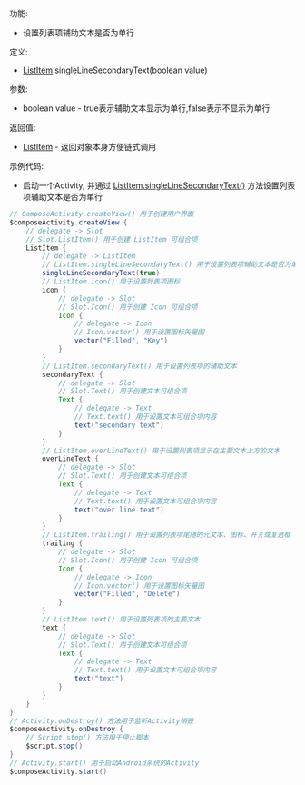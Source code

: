 功能:

+ 设置列表项辅助文本是否为单行

定义:

+ [ListItem](/API/UI/Compose/Widget/ListItem/README.md) singleLineSecondaryText(boolean value)

参数:

+ boolean value - true表示辅助文本显示为单行,false表示不显示为单行

返回值:

+ [ListItem](/API/UI/Compose/Widget/ListItem/README.md) - 返回对象本身方便链式调用

示例代码:

+ 启动一个Activity,
  并通过 [ListItem.singleLineSecondaryText()](/API/UI/Compose/Widget/ListItem/README.md?id=singleLineSecondaryText)
  方法设置列表项辅助文本是否为单行

```groovy
// ComposeActivity.createView() 用于创建用户界面
$composeActivity.createView {
    // delegate -> Slot
    // Slot.ListItem() 用于创建 ListItem 可组合项
    ListItem {
        // delegate -> ListItem
        // ListItem.singleLineSecondaryText() 用于设置列表项辅助文本是否为单行
        singleLineSecondaryText(true)
        // ListItem.icon() 用于设置列表项图标
        icon {
            // delegate -> Slot
            // Slot.Icon() 用于创建 Icon 可组合项
            Icon {
                // delegate -> Icon
                // Icon.vector() 用于设置图标矢量图
                vector("Filled", "Key")
            }
        }
        // ListItem.secondaryText() 用于设置列表项的辅助文本
        secondaryText {
            // delegate -> Slot
            // Slot.Text() 用于创建文本可组合项
            Text {
                // delegate -> Text
                // Text.text() 用于设置文本可组合项内容
                text("secondary text")
            }
        }
        // ListItem.overLineText() 用于设置列表项显示在主要文本上方的文本
        overLineText {
            // delegate -> Slot
            // Slot.Text() 用于创建文本可组合项
            Text {
                // delegate -> Text
                // Text.text() 用于设置文本可组合项内容
                text("over line text")
            }
        }
        // ListItem.trailing() 用于设置列表项尾随的元文本、图标、开关或复选框
        trailing {
            // delegate -> Slot
            // Slot.Icon() 用于创建 Icon 可组合项
            Icon {
                // delegate -> Icon
                // Icon.vector() 用于设置图标矢量图
                vector("Filled", "Delete")
            }
        }
        // ListItem.text() 用于设置列表项的主要文本
        text {
            // delegate -> Slot
            // Slot.Text() 用于创建文本可组合项
            Text {
                // delegate -> Text
                // Text.text() 用于设置文本可组合项内容
                text("text")
            }
        }
    }
}
// Activity.onDestroy() 方法用于监听Activity销毁
$composeActivity.onDestroy {
    // Script.stop() 方法用于停止脚本
    $script.stop()
}
// Activity.start() 用于启动Android系统的Activity
$composeActivity.start()
```
